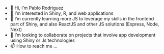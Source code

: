 - 👋 Hi, I’m Pablo Rodriguez
- 👀 I’m interested in Shiny, R, and web applications
- 🌱 I’m currently learning more JS to leverage my skills in the frontend part of Shiny, and also ReactJS and other JS solutions (Express, Node, Next)
- 💞️ I’m looking to collaborate on projects that involve app development using Shiny or Js technologies
- 📫 How to reach me ...

<!---
pablo-rodr-bio2/pablo-rodr-bio2 is a ✨ special ✨ repository because its `README.md` (this file) appears on your GitHub profile.
You can click the Preview link to take a look at your changes.
--->
